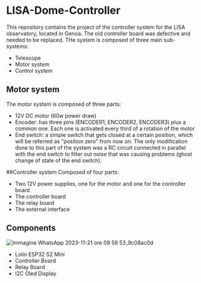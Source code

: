 # LISA-Dome-Controller

This repository contains the project of the controller system for the LISA observatory, located in Genoa. The old controller board was defective and needed to be replaced. THe system is composed of three main sub-systems:
* Telescope
* Motor system
* Control system

## Motor system
The motor system is composed of three parts:
* 12V DC motor (60w power draw)
* Encoder: has three pins (ENCODER1, ENCODER2, ENCODER3) plus a common one. Each one is activated every third of a rotation of the motor
* End switch: a simple switch that gets closed at a certain position, which will be referred as "position zero" from now on.
The only modification done to this part of the system was a RC circuit connected in parallel with the end switch to filter out noise that was causing problems (ghost change of state of the end switch).

##Controller system
Composed of four parts:
* Two 12V power supplies, one for the motor and one for the controller board
* The controller board
* The relay board
* The external interface






## Components
![Immagine WhatsApp 2023-11-21 ore 09 59 53_9c08ac0d](https://github.com/castagnoemanuele/LISA-Dome-Controller/assets/100867215/487692d3-7d65-4a4e-9536-0691e81c85d1)

* Lolin ESP32 S2 Mini
* Controller Board
* Relay Board
* I2C Oled Display
	

